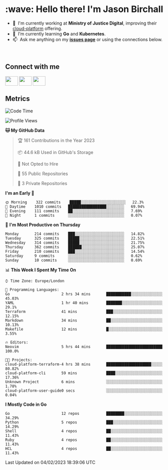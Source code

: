 <h1 align="left" id="jason-title">:wave: Hello there! I'm Jason Birchall</h1>

- :office: &nbsp;I'm currently working at **Ministry of Justice Digital**, improving their [cloud-platform](https://github.com/ministryofjustice/cloud-platform) offering.
- :seedling: &nbsp;I’m currently learning **Go** and **Kubernetes**.
- :mailbox: &nbsp;Ask me anything on my **[issues page]** or using the connections below.


<br>

<h2>Connect with me</h2>
<p>
<a href="https://twitter.com/jsonBirchall" target="blank"><img align="center" src="https://cdn.jsdelivr.net/npm/simple-icons@3.0.1/icons/twitter.svg" alt="" height="30" width="40" /></a>
<a href="https://keybase.io/json0" target="blank"><img align="center" src="https://cdn.jsdelivr.net/npm/simple-icons@3.0.1/icons/keybase.svg" alt="" height="30" width="40" /></a>
<a href="https://www.reddit.com/user/kakorate" target="blank"><img align="center" src="https://cdn.jsdelivr.net/npm/simple-icons@3.0.1/icons/reddit.svg" alt="" height="30" width="40" /></a>
</p>

<h2>Metrics</h2>

<!--START_SECTION:waka-->
![Code Time](http://img.shields.io/badge/Code%20Time-923%20hrs%2054%20mins-blue)

![Profile Views](http://img.shields.io/badge/Profile%20Views-2-blue)

**🐱 My GitHub Data** 

> 🏆 161 Contributions in the Year 2023
 > 
> 📦 44.6 kB Used in GitHub's Storage 
 > 
> 🚫 Not Opted to Hire
 > 
> 📜 55 Public Repositories 
 > 
> 🔑 3 Private Repositories  
 > 
**I'm an Early 🐤** 

```text
🌞 Morning    322 commits    █████░░░░░░░░░░░░░░░░░░░░   22.3% 
🌆 Daytime    1010 commits   █████████████████░░░░░░░░   69.94% 
🌃 Evening    111 commits    ██░░░░░░░░░░░░░░░░░░░░░░░   7.69% 
🌙 Night      1 commits      ░░░░░░░░░░░░░░░░░░░░░░░░░   0.07%

```
📅 **I'm Most Productive on Thursday** 

```text
Monday       214 commits    ███░░░░░░░░░░░░░░░░░░░░░░   14.82% 
Tuesday      325 commits    █████░░░░░░░░░░░░░░░░░░░░   22.51% 
Wednesday    314 commits    █████░░░░░░░░░░░░░░░░░░░░   21.75% 
Thursday     362 commits    ██████░░░░░░░░░░░░░░░░░░░   25.07% 
Friday       210 commits    ███░░░░░░░░░░░░░░░░░░░░░░   14.54% 
Saturday     9 commits      ░░░░░░░░░░░░░░░░░░░░░░░░░   0.62% 
Sunday       10 commits     ░░░░░░░░░░░░░░░░░░░░░░░░░   0.69%

```


📊 **This Week I Spent My Time On** 

```text
⌚︎ Time Zone: Europe/London

💬 Programming Languages: 
Go                       2 hrs 34 mins       ███████████░░░░░░░░░░░░░░   45.03% 
YAML                     1 hr 40 mins        ███████░░░░░░░░░░░░░░░░░░   29.1% 
Terraform                41 mins             ███░░░░░░░░░░░░░░░░░░░░░░   12.15% 
Markdown                 34 mins             ██░░░░░░░░░░░░░░░░░░░░░░░   10.13% 
Makefile                 12 mins             █░░░░░░░░░░░░░░░░░░░░░░░░   3.55%

🔥 Editors: 
Neovim                   5 hrs 44 mins       █████████████████████████   100.0%

🐱‍💻 Projects: 
cloud-platform-terraform-4 hrs 38 mins       ████████████████████░░░░░   80.82% 
cloud-platform-cli       59 mins             ████░░░░░░░░░░░░░░░░░░░░░   17.36% 
Unknown Project          6 mins              ░░░░░░░░░░░░░░░░░░░░░░░░░   1.78% 
cloud-platform-user-guide0 secs              ░░░░░░░░░░░░░░░░░░░░░░░░░   0.04%

```

**I Mostly Code in Go** 

```text
Go                       12 repos            ████████░░░░░░░░░░░░░░░░░   34.29% 
Python                   5 repos             ███░░░░░░░░░░░░░░░░░░░░░░   14.29% 
Shell                    4 repos             ██░░░░░░░░░░░░░░░░░░░░░░░   11.43% 
Ruby                     4 repos             ██░░░░░░░░░░░░░░░░░░░░░░░   11.43% 
HCL                      4 repos             ██░░░░░░░░░░░░░░░░░░░░░░░   11.43%

```



 Last Updated on 04/02/2023 18:39:06 UTC
<!--END_SECTION:waka-->

<!-- links -->

[issues page]: https://github.com/jasonBirchall/jasonBirchall/issues "jasonBirchall/issues"
